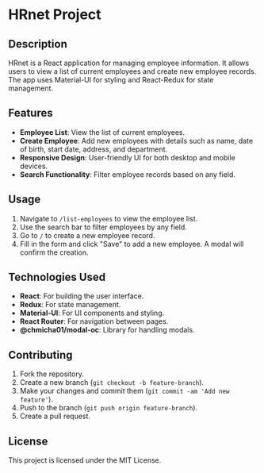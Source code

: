 # HRnet Project

## Description

HRnet is a React application for managing employee information. It allows users to view a list of current employees and create new employee records. The app uses Material-UI for styling and React-Redux for state management.

## Features

- **Employee List**: View the list of current employees.
- **Create Employee**: Add new employees with details such as name, date of birth, start date, address, and department.
- **Responsive Design**: User-friendly UI for both desktop and mobile devices.
- **Search Functionality**: Filter employee records based on any field.

## Usage

1. Navigate to `/list-employees` to view the employee list.
2. Use the search bar to filter employees by any field.
3. Go to `/` to create a new employee record.
4. Fill in the form and click "Save" to add a new employee. A modal will confirm the creation.

## Technologies Used

- **React**: For building the user interface.
- **Redux**: For state management.
- **Material-UI**: For UI components and styling.
- **React Router**: For navigation between pages.
- **@chmicha01/modal-oc**: Library for handling modals.

## Contributing

1. Fork the repository.
2. Create a new branch (`git checkout -b feature-branch`).
3. Make your changes and commit them (`git commit -am 'Add new feature'`).
4. Push to the branch (`git push origin feature-branch`).
5. Create a pull request.

## License

This project is licensed under the MIT License.
